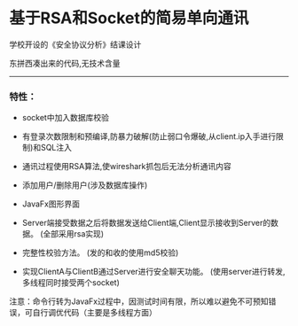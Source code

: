 # 基于RSA和Socket的简易单向通讯

学校开设的《安全协议分析》结课设计

东拼西凑出来的代码,无技术含量

---

### **特性：**

- socket中加入数据库校验
- 有登录次数限制和预编译,防暴力破解(防止弱口令爆破,从client.ip入手进行限制)和SQL注入

- 通讯过程使用RSA算法,使wireshark抓包后无法分析通讯内容

- 添加用户/删除用户(涉及数据库操作)
- JavaFx图形界面
- Server端接受数据之后将数据发送给Client端,Client显示接收到Server的数据。 (全部采用rsa实现) 
- 完整性校验方法。	(发的和收的使用md5校验) 
- 实现ClientA与ClientB通过Server进行安全聊天功能。 (使用server进行转发,多线程同时接受两个socket)

注意：命令行转为JavaFx过程中，因测试时间有限，所以难以避免不可预知错误，可自行调优代码（主要是多线程方面）
